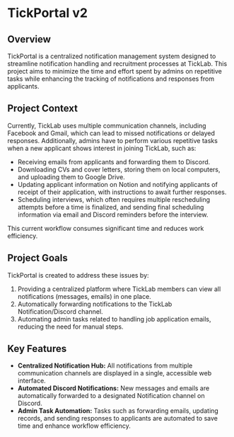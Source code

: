 # TickPortal v2

## Overview

TickPortal is a centralized notification management system designed to streamline notification handling and recruitment processes at TickLab. This project aims to minimize the time and effort spent by admins on repetitive tasks while enhancing the tracking of notifications and responses from applicants.

## Project Context

Currently, TickLab uses multiple communication channels, including Facebook and Gmail, which can lead to missed notifications or delayed responses. Additionally, admins have to perform various repetitive tasks when a new applicant shows interest in joining TickLab, such as:

- Receiving emails from applicants and forwarding them to Discord.
- Downloading CVs and cover letters, storing them on local computers, and uploading them to Google Drive.
- Updating applicant information on Notion and notifying applicants of receipt of their application, with instructions to await further responses.
- Scheduling interviews, which often requires multiple rescheduling attempts before a time is finalized, and sending final scheduling information via email and Discord reminders before the interview.

This current workflow consumes significant time and reduces work efficiency.

## Project Goals

TickPortal is created to address these issues by:

1. Providing a centralized platform where TickLab members can view all notifications (messages, emails) in one place.
2. Automatically forwarding notifications to the TickLab Notification/Discord channel.
3. Automating admin tasks related to handling job application emails, reducing the need for manual steps.

## Key Features

- **Centralized Notification Hub:** All notifications from multiple communication channels are displayed in a single, accessible web interface.
- **Automated Discord Notifications:** New messages and emails are automatically forwarded to a designated Notification channel on Discord.
- **Admin Task Automation:** Tasks such as forwarding emails, updating records, and sending responses to applicants are automated to save time and enhance workflow efficiency.


